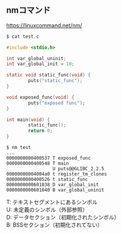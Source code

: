## nmコマンド
https://linuxcommand.net/nm/  


```C
$ cat test.c

#include <stdio.h>

int var_global_uninit;
int var_global_init = 10;

static void static_func(void) {
        puts("static_func");
}

void exposed_func(void) {
        puts("exposed func");
}

int main(void) {
        static_func();
        return 0;
}
```

```
$ nm test
...
0000000000400537 T exposed_func
0000000000400548 T main
                 U puts@@GLIBC_2.2.5
00000000004004a0 t register_tm_clones
0000000000400526 t static_func
0000000000601038 D var_global_init
0000000000601040 B var_global_uninit

```

T: テキストセグメントにあるシンボル  
U: 未定義のシンボル（外部参照）  
D: データセクション（初期化されたシンボル）  
B: BSSセクション（初期化されてない）  
